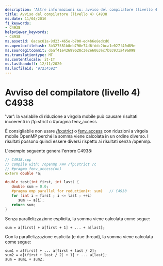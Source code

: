 ```yaml
---
description: 'Altre informazioni su: avviso del compilatore (livello 4) C4938'
title: Avviso del compilatore (livello 4) C4938
ms.date: 11/04/2016
f1_keywords:
- C4938
helpviewer_keywords:
- C4938
ms.assetid: 6acac81a-9d23-465e-b700-ed4b6e8edcd0
ms.openlocfilehash: 3b327581b0eb790e74d6fddc2bca1e027f40d89e
ms.sourcegitcommit: d6af41e42699628c3e2e6063ec7b03931a49a098
ms.translationtype: MT
ms.contentlocale: it-IT
ms.lasthandoff: 12/11/2020
ms.locfileid: "97234592"
---
```

# <a name="compiler-warning-level-4-c4938"></a>Avviso del compilatore (livello 4) C4938

'var': la variabile di riduzione a virgola mobile può causare risultati incoerenti in /fp:strict o #pragma fenv_access

È consigliabile non usare [/fp:strict](../../build/reference/fp-specify-floating-point-behavior.md) o [fenv_access](../../preprocessor/fenv-access.md) con riduzioni a virgola mobile OpenMP perché la somma viene calcolata in un ordine diverso. I risultati possono quindi essere diversi rispetto ai risultati senza /openmp.

L'esempio seguente genera l'errore C4938:

```cpp
// C4938.cpp
// compile with: /openmp /W4 /fp:strict /c
// #pragma fenv_access(on)
extern double *a;

double test(int first, int last) {
   double sum = 0.0;
   #pragma omp parallel for reduction(+: sum)   // C4938
   for (int i = first ; i <= last ; ++i)
      sum += a[i];
   return sum;
}
```

Senza parallelizzazione esplicita, la somma viene calcolata come segue:

```
sum = a[first] + a[first + 1] + ... + a[last];
```

Con la parallelizzazione esplicita (e due thread), la somma viene calcolata come segue:

```
sum1 = a[first] + ... a[first + last / 2];
sum2 = a[(first + last / 2) + 1] + ... a[last];
sum = sum1 + sum2;
```
